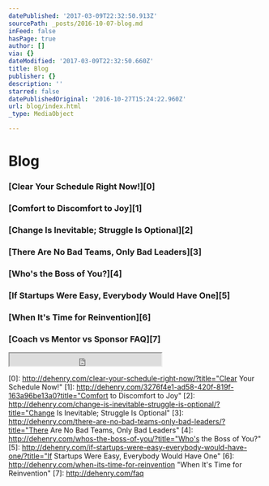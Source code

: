 ```yaml
---
datePublished: '2017-03-09T22:32:50.913Z'
sourcePath: _posts/2016-10-07-blog.md
inFeed: false
hasPage: true
author: []
via: {}
dateModified: '2017-03-09T22:32:50.660Z'
title: Blog
publisher: {}
description: ''
starred: false
datePublishedOriginal: '2016-10-27T15:24:22.960Z'
url: blog/index.html
_type: MediaObject

---
```

# Blog

### [Clear Your Schedule Right Now!][0]

### [Comfort to Discomfort to Joy][1]

### [Change Is Inevitable; Struggle Is Optional][2]

### [There Are No Bad Teams, Only Bad Leaders][3]

### [Who's the Boss of You?][4]

### [If Startups Were Easy, Everybody Would Have One][5]

### [When It's Time for Reinvention][6]

### [Coach vs Mentor vs Sponsor FAQ][7]

<iframe src="https://the-grid.github.io/ed-userhtml/?g=eJxNjkFOxDAMRfc9RRTWbZagURI4BHvkpu40kCZV_KtSIe5OBliMvPv2f36W1FJ5dnoBNrkYgyMCXIdQVhMzOKNFzHiWUJnzW6aVXUuPKEiMT61CIhGn_4v92pax5H7cgZK1mgjUy1KOPpQ9w-mZkrD2rzeqQlEvdzRryNv2KW5QJGcOSmpw2pgtEeZS1-He74jTlSHDuzSLhapww--Y-yftrfnD-M4KzsS-G8t0qq9upPBxrU1lakKp1It6mB9v0323zu_pD6egZFo" height="25" style=""></iframe>



[0]: http://dehenry.com/clear-your-schedule-right-now/?title="Clear Your Schedule Now!"
[1]: http://dehenry.com/3276f4e1-ad58-420f-819f-163a96be13a0?title="Comfort to Discomfort to Joy"
[2]: http://dehenry.com/change-is-inevitable-struggle-is-optional/?title="Change Is Inevitable; Struggle Is Optional"
[3]: http://dehenry.com/there-are-no-bad-teams-only-bad-leaders/?title="There Are No Bad Teams, Only Bad Leaders"
[4]: http://dehenry.com/whos-the-boss-of-you/?title="Who's the Boss of You?"
[5]: http://dehenry.com/if-startups-were-easy-everybody-would-have-one/?title="If Startups Were Easy, Everybody Would Have One"
[6]: http://dehenry.com/when-its-time-for-reinvention "When It's Time for Reinvention"
[7]: http://dehenry.com/faq